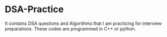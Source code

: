 # DSA-Practice
It contains DSA questions and Algorithms that I am practicing for interview preparations. These codes are programmed in C++ or python.
